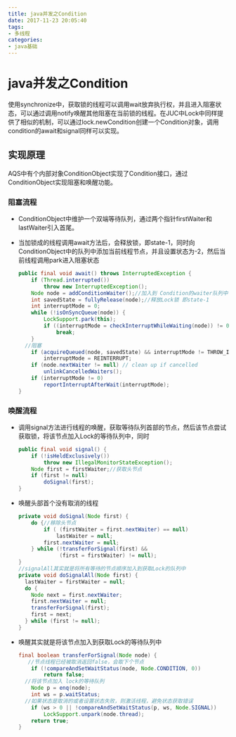 ```yaml
---
title: java并发之Condition
date: 2017-11-23 20:05:40
tags:
- 多线程
categories:
- java基础
---
```


# java并发之Condition

使用synchronize中，获取锁的线程可以调用wait放弃执行权，并且进入阻塞状态，可以通过调用notify唤醒其他阻塞在当前锁的线程。在JUC中Lock中同样提供了相似的机制，可以通过lock.newCondition创建一个Condition对象，调用condition的await和signal同样可以实现。

<!--more-->

## 实现原理

AQS中有个内部对象ConditionObject实现了Condition接口，通过ConditionObject实现阻塞和唤醒功能。

### 阻塞流程

- ConditionObject中维护一个双端等待队列，通过两个指针firstWaiter和lastWaiter引入首尾。


- 当加锁成的线程调用await方法后，会释放锁，即state-1，同时向ConditionObject中的队列中添加当前线程节点，并且设置状态为-2，然后当前线程调用park进入阻塞状态

  ```java
  public final void await() throws InterruptedException {
      if (Thread.interrupted())
          throw new InterruptedException();
      Node node = addConditionWaiter();//加入到 Condition的waiter队列中
      int savedState = fullyRelease(node);//释放Lock锁 即state-1
      int interruptMode = 0;
      while (!isOnSyncQueue(node)) {
          LockSupport.park(this);
          if ((interruptMode = checkInterruptWhileWaiting(node)) != 0)
              break;
      }
    //阻塞
      if (acquireQueued(node, savedState) && interruptMode != THROW_IE)
          interruptMode = REINTERRUPT;
      if (node.nextWaiter != null) // clean up if cancelled
          unlinkCancelledWaiters();
      if (interruptMode != 0)
          reportInterruptAfterWait(interruptMode);
  }
  ```

### 唤醒流程

- 调用signal方法进行线程的唤醒，获取等待队列首部的节点，然后该节点尝试获取锁，将该节点加入Lock的等待队列中，同时

  ```java
  public final void signal() {
      if (!isHeldExclusively())
          throw new IllegalMonitorStateException();
      Node first = firstWaiter;//获取头节点
      if (first != null)
          doSignal(first);
  }
  ```


- 唤醒头部首个没有取消的线程

  ```java
  private void doSignal(Node first) {
      do {//移除头节点
          if ( (firstWaiter = first.nextWaiter) == null)
              lastWaiter = null;
          first.nextWaiter = null;
      } while (!transferForSignal(first) &&
               (first = firstWaiter) != null);
  }
  //signalAll其实就是将所有等待的节点顺序加入到获取Lock的队列中
  private void doSignalAll(Node first) {
    lastWaiter = firstWaiter = null;
    do {
      Node next = first.nextWaiter;
      first.nextWaiter = null;
      transferForSignal(first);
      first = next;
    } while (first != null);
  }
  ```

- 唤醒其实就是将该节点加入到获取Lock的等待队列中

  ```java
  final boolean transferForSignal(Node node) {
     //节点线程已经被取消返回false，会取下个节点
      if (!compareAndSetWaitStatus(node, Node.CONDITION, 0))
          return false;
    //将该节点加入 lock的等待队列
      Node p = enq(node);
      int ws = p.waitStatus;
    //如果状态是取消的或者设置状态失败，则激活线程，避免状态获取错误
      if (ws > 0 || !compareAndSetWaitStatus(p, ws, Node.SIGNAL))
          LockSupport.unpark(node.thread);
      return true;
  }
  ```